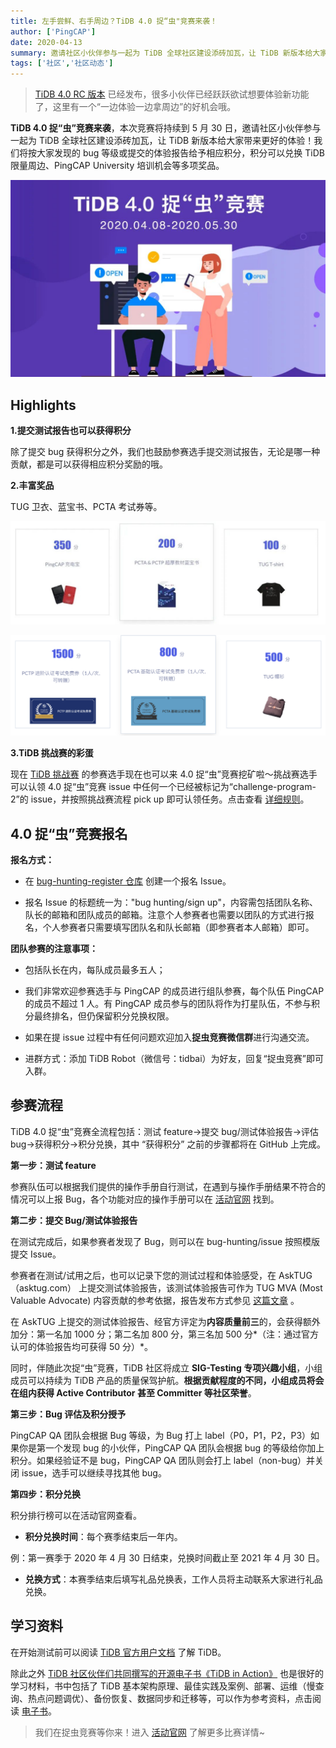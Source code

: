 ```yaml
---
title: 左手尝鲜、右手周边？TiDB 4.0 捉“虫"竞赛来袭！
author: ['PingCAP']
date: 2020-04-13
summary: 邀请社区小伙伴参与一起为 TiDB 全球社区建设添砖加瓦，让 TiDB 新版本给大家带来更好的体验！
tags: ['社区','社区动态']
---
```

>[TiDB 4.0 RC 版本](https://pingcap.com/blog-cn/the-overview-of-tidb-4.0/) 已经发布，很多小伙伴已经跃跃欲试想要体验新功能了，这里有一个“一边体验一边拿周边”的好机会哦。

**TiDB 4.0 捉“虫”竞赛来袭**，本次竞赛将持续到 5 月 30 日，邀请社区小伙伴参与一起为 TiDB 全球社区建设添砖加瓦，让 TiDB 新版本给大家带来更好的体验！我们将按大家发现的 bug 等级或提交的体验报告给予相应积分，积分可以兑换 TiDB 限量周边、PingCAP University 培训机会等多项奖品。

![](media/tidb-bug-hunting-guide/1-tidb-bug-hunting-poster.jpeg)

## Highlights

**1.提交测试报告也可以获得积分**

除了提交 bug 获得积分之外，我们也鼓励参赛选手提交测试报告，无论是哪一种贡献，都是可以获得相应积分奖励的哦。

**2.丰富奖品**

TUG 卫衣、蓝宝书、PCTA 考试券等。

![](media/tidb-bug-hunting-guide/2-list-of-prizes.jpeg)

![](media/tidb-bug-hunting-guide/3-list-of-prizes.png)

**3.TiDB 挑战赛的彩蛋**

现在 [TiDB 挑战赛](https://pingcap.com/blog-cn/TiDB-usability-challenge-program/) 的参赛选手现在也可以来 4.0 捉“虫”竞赛挖矿啦～挑战赛选手可以认领 4.0 捉“虫”竞赛 issue 中任何一个已经被标记为“challenge-program-2”的 issue，并按照挑战赛流程 pick up 即可认领任务。点击查看 [详细规则](https://github.com/pingcap/community/blob/master/bug-hunting-programs/bug-hunting-program-cn.md#彩蛋挑战赛挖矿)。

## 4.0 捉“虫”竞赛报名

**报名方式：**

* 在 [bug-hunting-register 仓库](https://github.com/tidb-challenge-program/bug-hunting-register) 创建一个报名 Issue。

* 报名 Issue 的标题统一为："bug hunting/sign up"，内容需包括团队名称、队长的邮箱和团队成员的邮箱。注意个人参赛者也需要以团队的方式进行报名，个人参赛者只需要填写团队名和队长邮箱（即参赛者本人邮箱）即可。

**团队参赛的注意事项：**

* 包括队长在内，每队成员最多五人；

* 我们非常欢迎参赛选手与 PingCAP 的成员进行组队参赛，每个队伍 PingCAP 的成员不超过 1 人。有 PingCAP 成员参与的团队将作为打星队伍，不参与积分最终排名，但仍保留积分兑换权限。

* 如果在提 issue 过程中有任何问题欢迎加入**捉虫竞赛微信群**进行沟通交流。

* 进群方式：添加 TiDB Robot（微信号：tidbai）为好友，回复“捉虫竞赛”即可入群。

## 参赛流程

TiDB 4.0 捉“虫”竞赛全流程包括：测试 feature->提交 bug/测试体验报告->评估 bug->获得积分->积分兑换，其中 “获得积分” 之前的步骤都将在 GitHub 上完成。

**第一步：测试 feature**

参赛队伍可以根据我们提供的操作手册自行测试，在遇到与操作手册结果不符合的情况可以上报 Bug，各个功能对应的操作手册可以在 [活动官网](https://pingcap.com/community-cn/tidb-bug-hunting/) 找到。

**第二步：提交 Bug/测试体验报告**

在测试完成后，如果参赛者发现了 Bug，则可以在 bug-hunting/issue 按照模版提交 Issue。

参赛者在测试/试用之后，也可以记录下您的测试过程和体验感受，在 AskTUG（asktug.com） 上提交测试体验报告，该测试体验报告可作为 TUG MVA (Most Valuable Advocate) 内容贡献的参考依据，报告发布方式参见 [这篇文章](https://asktug.com/t/topic/33432) 。

在 AskTUG 上提交的测试体验报告、经官方评定为**内容质量前三**的，会获得额外加分：第一名加 1000 分；第二名加 800 分，第三名加 500 分*（注：通过官方认可的体验报告均可获得 50 分）*。

同时，伴随此次捉“虫”竞赛，TiDB 社区将成立 **SIG-Testing 专项兴趣小组**，小组成员可以持续为 TiDB 产品的质量保驾护航。**根据贡献程度的不同，小组成员将会在组内获得 Active Contributor 甚至 Committer 等社区荣誉**。

**第三步：Bug 评估及积分授予**

PingCAP QA 团队会根据 Bug 等级，为 Bug 打上 label（P0，P1，P2，P3）如果你是第一个发现 bug 的小伙伴，PingCAP QA 团队会根据 bug 的等级给你加上积分。如果经验证不是 bug，PingCAP QA 团队则会打上 label（non-bug）并关闭 issue，选手可以继续寻找其他 bug。

**第四步：积分兑换**

积分排行榜可以在活动官网查看。

* **积分兑换时间**：每个赛季结束后一年内。

 例：第一赛季于 2020 年 4 月 30 日结束，兑换时间截止至 2021 年 4 月 30 日。

* **兑换方式**：本赛季结束后填写礼品兑换表，工作人员将主动联系大家进行礼品兑换。

## 学习资料

在开始测试前可以阅读 [TiDB 官方用户文档](https://pingcap.com/docs-cn/stable/) 了解 TiDB。

除此之外 [TiDB 社区伙伴们共同撰写的开源电子书《TiDB in Action》](https://pingcap.com/blog-cn/tidb-in-action-finish/) 也是很好的学习材料，书中包括了 TiDB 基本架构原理、最佳实践及案例、部署、运维（慢查询、热点问题调优）、备份恢复、数据同步和迁移等，可以作为参考资料，点击阅读 [电子书](https://book.tidb.io/)。

>我们在捉虫竞赛等你来！进入 [活动官网](https://pingcap.com/community-cn/tidb-bug-hunting/) 了解更多比赛详情~

